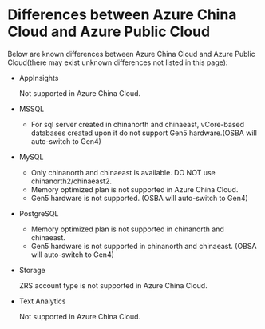 # Differences between Azure China Cloud and Azure Public Cloud

Below are known differences between Azure China Cloud and Azure Public Cloud(there may exist unknown differences not listed in this page):

- AppInsights

  Not supported in Azure China Cloud.

- MSSQL

  - For sql server created in chinanorth and chinaeast, vCore-based databases created upon it do not support Gen5 hardware.(OSBA will auto-switch to Gen4)

- MySQL

  - Only chinanorth and chinaeast is available. DO NOT use chinanorth2/chinaeast2.
  - Memory optimized plan is not supported in Azure China Cloud.
  - Gen5 hardware is not supported. (OSBA will auto-switch to Gen4)

- PostgreSQL

  - Memory optimized plan is not supported in chinanorth and chinaeast.
  - Gen5 hardware is not supported in chinanorth and chinaeast. (OBSA will auto-switch to Gen4)

- Storage

  ZRS account type is not supported in Azure China Cloud.

- Text Analytics

  Not supported in Azure China Cloud.